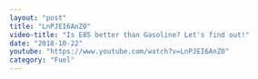 ```yaml
---
layout: "post"
title: "LnPJEI6AnZ0"
video-title: "Is E85 better than Gasoline? Let's find out!"
date: "2018-10-22"
youtube: "https://www.youtube.com/watch?v=LnPJEI6AnZ0"
category: "Fuel"
---
```

<div class="space-y-1"></div>